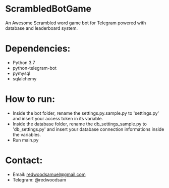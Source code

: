 # ScrambledBotGame


An Awesome Scrambled word game bot for Telegram powered with database and leaderboard system.

Dependencies:
=============

- Python 3.7
- python-telegram-bot
- pymysql
- sqlalchemy

How to run:
===========

- Inside the bot folder, rename the settings.py.sample.py to 'settings.py' and insert your access token in its variable.
- Inside the database folder, rename the db_settings_sample.py to 'db_settings.py' and insert your database connection informations inside the variables.
- Run main.py

Contact:
========

- Email: redwoodsamuel@gmail.com
- Telegram: @redwoodsam

